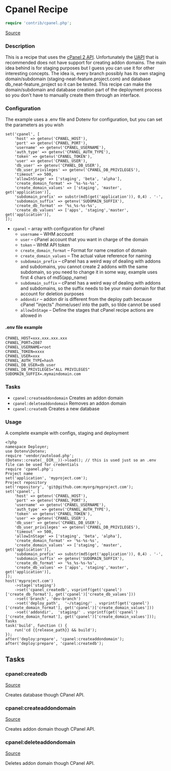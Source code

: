 <!-- DO NOT EDIT THIS FILE! -->
<!-- Instead edit contrib/cpanel.php -->
<!-- Then run bin/docgen -->

# Cpanel Recipe

```php
require 'contrib/cpanel.php';
```

[Source](/contrib/cpanel.php)



### Description
This is a recipe that uses the [cPanel 2 API](https://documentation.cPanel.net/display/DD/Guide+to+cPanel+API+2).
Unfortunately the [UAPI](https://documentation.cPanel.net/display/DD/Guide+to+UAPI) that is recommended does not have support for creating addon domains.
The main idea behind is for staging purposes but I guess you can use it for other interesting concepts.
The idea is, every branch possibly has its own staging domain/subdomain (staging-neat-feature.project.com) and database db_neat-feature_project so it can be tested.
This recipe can make the domain/subdomain and database creation part of the deployment process so you don't have to manually create them through an interface.
### Configuration
The example uses a .env file and Dotenv for configuration, but you can set the parameters as you wish
```
set('cpanel', [
    'host' => getenv('CPANEL_HOST'),
    'port' => getenv('CPANEL_PORT'),
    'username' => getenv('CPANEL_USERNAME'),
    'auth_type' => getenv('CPANEL_AUTH_TYPE'),
    'token' => getenv('CPANEL_TOKEN'),
    'user' => getenv('CPANEL_USER'),
    'db_user' => getenv('CPANEL_DB_USER'),
    'db_user_privileges' => getenv('CPANEL_DB_PRIVILEGES'),
    'timeout' => 500,
    'allowInStage' => ['staging', 'beta', 'alpha'],
    'create_domain_format' => '%s-%s-%s',
    'create_domain_values' => ['staging', 'master', get('application')],
    'subdomain_prefix' => substr(md5(get('application')), 0,4) . '-',
    'subdomain_suffix' => getenv('SUDOMAIN_SUFFIX'),
    'create_db_format' => '%s_%s-%s-%s',
    'create_db_values' => ['apps', 'staging','master', get('application')],
]);
```
- `cpanel` – array with configuration for cPanel
    - `username` – WHM account
    - `user` – cPanel account that you want in charge of the domain
    - `token` – WHM API token
    - `create_domain_format` – Format for name creation of domain
    - `create_domain_values` – The actual value reference for naming
    - `subdomain_prefix` – cPanel has a weird way of dealing with addons and subdomains, you cannot create 2 addons with the same subdomain, so you need to change it in some way, example uses first 4 chars of md5(app_name)
    - `subdomain_suffix` – cPanel has a weird way of dealing with addons and subdomains, so the suffix needs to be your main domain for that account for deletion purposes
    - `addondir` – addon dir is different from the deploy path because cPanel "injects" /home/user/ into the path, so tilde cannot be used
    - `allowInStage` – Define the stages that cPanel recipe actions are allowed in
#### .env file example
```
CPANEL_HOST=xxx.xxx.xxx.xxx
CPANEL_PORT=2087
CPANEL_USERNAME=root
CPANEL_TOKEN=xxxx
CPANEL_USER=xxx
CPANEL_AUTH_TYPE=hash
CPANEL_DB_USER=db_user
CPANEL_DB_PRIVILEGES="ALL PRIVILEGES"
SUDOMAIN_SUFFIX=.mymaindomain.com
```
### Tasks
- `cpanel:createaddondomain` Creates an addon domain
- `cpanel:deleteaddondomain` Removes an addon domain
- `cpanel:createdb` Creates a new database
### Usage
A complete example with configs, staging and deployment
```
<?php
namespace Deployer;
use Dotenv\Dotenv;
require 'vendor/autoload.php';
(Dotenv::create(__DIR__))->load(); // this is used just so an .env file can be used for credentials
require 'cpanel.php';
Project name
set('application', 'myproject.com');
Project repository
set('repository', 'git@github.com:myorg/myproject.com');
set('cpanel', [
    'host' => getenv('CPANEL_HOST'),
    'port' => getenv('CPANEL_PORT'),
    'username' => getenv('CPANEL_USERNAME'),
    'auth_type' => getenv('CPANEL_AUTH_TYPE'),
    'token' => getenv('CPANEL_TOKEN'),
    'user' => getenv('CPANEL_USER'),
    'db_user' => getenv('CPANEL_DB_USER'),
    'db_user_privileges' => getenv('CPANEL_DB_PRIVILEGES'),
    'timeout' => 500,
    'allowInStage' => ['staging', 'beta', 'alpha'],
    'create_domain_format' => '%s-%s-%s',
    'create_domain_values' => ['staging', 'master', get('application')],
    'subdomain_prefix' => substr(md5(get('application')), 0,4) . '-',
    'subdomain_suffix' => getenv('SUDOMAIN_SUFFIX'),
    'create_db_format' => '%s_%s-%s-%s',
    'create_db_values' => ['apps', 'staging','master', get('application')],
]);
host('myproject.com')
    ->stage('staging')
    ->set('cpanel_createdb', vsprintf(get('cpanel')['create_db_format'], get('cpanel')['create_db_values']))
    ->set('branch', 'dev-branch')
    ->set('deploy_path',  '~/staging/' . vsprintf(get('cpanel')['create_domain_format'], get('cpanel')['create_domain_values']))
    ->set('addondir',  'staging/' . vsprintf(get('cpanel')['create_domain_format'], get('cpanel')['create_domain_values']));
Tasks
task('build', function () {
    run('cd {{release_path}} && build');
});
after('deploy:prepare', 'cpanel:createaddondomain');
after('deploy:prepare', 'cpanel:createdb');
```



## Tasks

### cpanel:createdb
[Source](https://github.com/deployphp/deployer/blob/master/contrib/cpanel.php#L196)

Creates database though CPanel API.




### cpanel:createaddondomain
[Source](https://github.com/deployphp/deployer/blob/master/contrib/cpanel.php#L224)

Creates addon domain though CPanel API.




### cpanel:deleteaddondomain
[Source](https://github.com/deployphp/deployer/blob/master/contrib/cpanel.php#L247)

Deletes addon domain though CPanel API.




